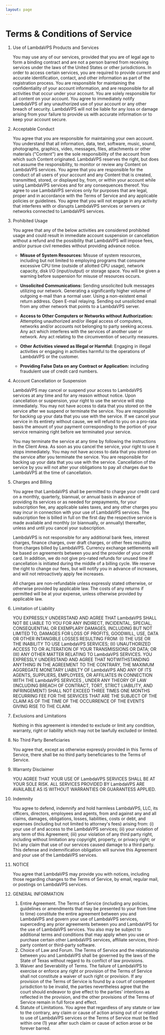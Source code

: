 ```yaml
---
layout: page
---
```



# Terms & Conditions of Service

1. Use of LambdaVPS Products and Services

   You may use any of our services, provided that you are of legal age to form a binding contract and are not a person barred from receiving services under the laws of the United States or other jurisdictions. In order to access certain services, you are required to provide current and accurate identification, contact, and other information as part of the registration process. You are responsible for maintaining the confidentiality of your account information, and are responsible for all activities that occur under your account. You are solely responsible for all content on your account. You agree to immediately notify LambdaVPS of any unauthorized use of your account or any other breach of security. LambdaVPS will not be liable for any loss or damage arising from your failure to provide us with accurate information or to keep your account secure.

2. Acceptable Conduct

   You agree that you are responsible for maintaining your own account. You understand that all information, data, text, software, music, sound, photographs, graphics, video, messages, files, attachments or other materials ("Content") are the sole responsibility of the account from which such Content originated. LambdaVPS reserves the right, but does not assume the responsibility, to monitor or review any Content on LambdaVPS services. You agree that you are responsible for the conduct of all users of your account and any Content that is created, transmitted, stored, or displayed by, from, or within your account while using LambdaVPS services and for any consequences thereof. You agree to use LambdaVPS services only for purposes that are legal, proper and in accordance with the Terms of Service and any applicable policies or guidelines. You agree that you will not engage in any activity that interferes with or disrupts LambdaVPS services or servers or networks connected to LambdaVPS services.

3. Prohibited Usage

   You agree that any of the below activities are considered prohibited usage and could result in immediate account suspension or cancellation without a refund and the possibility that LambdaVPS will impose fees, and/or pursue civil remedies without providing advance notice.

    - **Misuse of System Resources:** Misuse of system resources, including but not limited to employing programs that consume excessive CPU time (outside of allotted CPU usage), network capacity, disk I/O (input/output) or storage space. You will be given a warning before suspension for misuse of resources occurs.

    - **Unsolicited Communications:** Sending unsolicited bulk messages utilizing our network. Generating a significantly higher volume of outgoing e-mail than a normal user. Using a non-existent email return address. Open E-mail relaying. Sending out unsolicited email from any other network that points to a LambdaVPS server.

    - **Access to Other Computers or Networks without Authorization:** Attempting unauthorized and/or illegal access of computers, networks and/or accounts not belonging to party seeking access. Any act which interferes with the services of another user or network. Any act relating to the circumvention of security measures.

    - **Other Activities viewed as Illegal or Harmful:** Engaging in illegal activities or engaging in activities harmful to the operations of LambdaVPS or the customer.

    - **Providing False Data on any Contract or Application:** including fraudulent use of credit card numbers.

4. Account Cancellation or Suspension

   LambdaVPS may cancel or suspend your access to LambdaVPS services at any time and for any reason without notice. Upon cancellation or suspension, your right to use the service will stop immediately. You may not have access to data that you stored on the service after we suspend or terminate the service. You are responsible for backing up your data that you use with the service. If we cancel your service in its entirety without cause, we will refund to you on a pro-rata basis the amount of your payment corresponding to the portion of your service remaining right before we terminated your service.

   You may terminate the service at any time by following the instructions in the Client Area. As soon as you cancel the service, your right to use it stops immediately. You may not have access to data that you stored on the service after you terminate the service. You are responsible for backing up your data that you use with the service. Cancellation of the service by you will not alter your obligations to pay all charges due to LambdaVPS at the time of cancellation.

5. Charges and Billing

   You agree that LambdaVPS shall be permitted to charge your credit card on a monthly, quarterly, biannual, or annual basis in advance of providing its services or as needed for prepayments, for your subscription fee, any applicable sales taxes, and any other charges you may incur in connection with your use of LambdaVPS services. The subscription fee is billed in full on the first day the respective service is made available and monthly (or biannually, or annually) thereafter, unless and until you cancel your subscription.

   LambdaVPS is not responsible for any additional bank fees, interest charges, finance charges, over draft charges, or other fees resulting from charges billed by LambdaVPS. Currency exchange settlements will be based on agreements between you and the provider of your credit card. In addition, we do not give pro-rated refunds for unused time if cancellation is initiated during the middle of a billing cycle. We reserve the right to change our fees, but will notify you in advance of increases, and will not retroactively apply fee increases.

   All charges are non-refundable unless expressly stated otherwise, or otherwise provided by applicable law. The costs of any returns if permitted will be at your expense, unless otherwise provided by applicable law.

6. Limitation of Liability

   YOU EXPRESSLY UNDERSTAND AND AGREE THAT LambdaVPS SHALL NOT BE LIABLE TO YOU FOR ANY INDIRECT, INCIDENTAL, SPECIAL, CONSEQUENTIAL OR EXEMPLARY DAMAGES, INCLUDING BUT NOT LIMITED TO, DAMAGES FOR LOSS OF PROFITS, GOODWILL, USE, DATA OR OTHER INTANGIBLE LOSSES RESULTING FROM: (I) THE USE OR THE INABILITY TO USE LambdaVPS SERVICES; (II) UNAUTHORIZED ACCESS TO OR ALTERATION OF YOUR TRANSMISSIONS OR DATA; OR (III) ANY OTHER MATTER RELATING TO LambdaVPS SERVICES. YOU EXPRESSLY UNDERSTAND AND AGREE THAT NOTWITHSTANDING ANYTHING IN THE AGREEMENT TO THE CONTRARY, THE MAXIMUM AGGREGATE MONETARY LIABILTY OF LambdaVPS AND ANY OF ITS AGENTS, SUPPLIERS, EMPLOYEES, OR AFFILIATES IN CONNECTION WITH THE LambdaVPS SERVICES , UNDER ANY THEORY OF LAW (INCLUDING BREACH OF CONTRACT, TORT, STRICT LIABILITY, AND INFRINGEMENT) SHALL NOT EXCEED THREE TIMES ONE MONTHS RECURRING FEE FOR THE SERVICES THAT ARE THE SUBJECT OF THE CLAIM AS OF THE TIME OF THE OCCURRENCE OF THE EVENTS GIVING RISE TO THE CLAIM.

7. Exclusions and Limitations

   Nothing in this agreement is intended to exclude or limit any condition, warranty, right or liability which may not be lawfully excluded or limited.

8. No Third Party Beneficiaries

   You agree that, except as otherwise expressly provided in this Terms of Service, there shall be no third party beneficiaries to the Terms of Service.

9. Warranty Disclaimer

   YOU AGREE THAT YOUR USE OF LambdaVPS SERVICES SHALL BE AT YOUR SOLE RISK. ALL SERVICES PROVIDED BY LambdaVPS ARE AVAILABLE AS IS WITHOUT WARRANTIES OR GUARANTESS APPLIED.

10. Indemnity

    You agree to defend, indemnify and hold harmless LambdaVPS, LLC, its officers, directors, employees and agents, from and against any and all claims, damages, obligations, losses, liabilities, costs or debt, and expenses (including but not limited to attorney's fees) arising from: (i) your use of and access to the LambdaVPS services; (ii) your violation of any term of this Agreement; (iii) your violation of any third party right, including without limitation any copyright, property, or privacy right; or (iv) any claim that use of our services caused damage to a third party. This defense and indemnification obligation will survive this Agreement and your use of the LambdaVPS services.

11. NOTICE

    You agree that LambdaVPS may provide you with notices, including those regarding changes to the Terms of Service, by email, regular mail, or postings on LambdaVPS services.

12. GENERAL INFORMATION

    1. Entire Agreement. The Terms of Service (including any policies, guidelines or amendments that may be presented to your from time to time) constitute the entire agreement between you and LambdaVPS and govern your use of LambdaVPS services, superceding any prior agreements between you and LambdaVPS for the use of LambdaVPS services. You also may be subject to additional terms and conditions that may apply when you use or purchase certain other LambdaVPS services, affiliate services, third-party content or third-party software.
    2. Choice of Law and Forum. The Terms of Service and the relationship between you and LambdaVPS shall be governed by the laws of the State of Texas without regard to its conflict of law provisions.
    3. Waiver and Severability of Terms. The failure of LambdaVPS to exercise or enforce any right or provision of the Terms of Service shall not constitute a waiver of such right or provision. If any provision of the Terms of Service is found by a court of competent jurisdiction to be invalid, the parties nevertheless agree that the court should endeavor to give effect to the parties' intentions as reflected in the provision, and the other provisions of the Terms of Service remain in full force and effect.
    4. Statute of Limitations. You agree that regardless of any statute or law to the contrary, any claim or cause of action arising out of or related to use of LambdaVPS services or the Terms of Service must be filed within one (1) year after such claim or cause of action arose or be forever barred.
